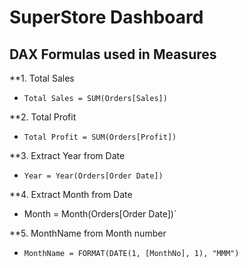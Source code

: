 # SuperStore Dashboard

## DAX Formulas used in Measures

**1. Total Sales 
* `Total Sales = SUM(Orders[Sales])`

**2. Total Profit
* `Total Profit = SUM(Orders[Profit])`

**3. Extract Year from Date
* `Year = Year(Orders[Order Date])`

**4. Extract Month from Date
* Month = Month(Orders[Order Date])`

**5. MonthName from Month number
* `MonthName = FORMAT(DATE(1, [MonthNo], 1), "MMM")`


